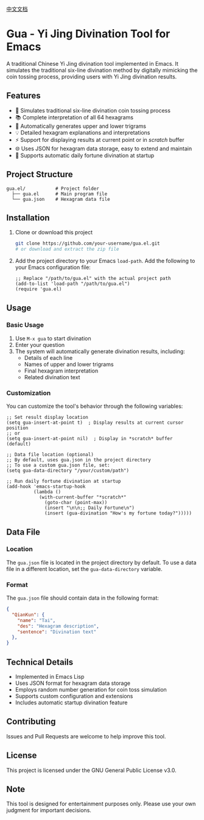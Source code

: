 [中文文档](README_zh.md)

# Gua - Yi Jing Divination Tool for Emacs

A traditional Chinese Yi Jing divination tool implemented in Emacs. It simulates the traditional six-line divination method by digitally mimicking the coin tossing process, providing users with Yi Jing divination results.

## Features

- 🎲 Simulates traditional six-line divination coin tossing process
- 📚 Complete interpretation of all 64 hexagrams
- 🔄 Automatically generates upper and lower trigrams
- 💡 Detailed hexagram explanations and interpretations
- ⚡ Support for displaying results at current point or in *scratch* buffer
- 🌐 Uses JSON for hexagram data storage, easy to extend and maintain
- 🔮 Supports automatic daily fortune divination at startup

## Project Structure

```
gua.el/           # Project folder
  ├── gua.el      # Main program file
  └── gua.json    # Hexagram data file
```

## Installation

1. Clone or download this project
   ```bash
   git clone https://github.com/your-username/gua.el.git
   # or download and extract the zip file
   ```

2. Add the project directory to your Emacs `load-path`. Add the following to your Emacs configuration file:
   ```elisp
   ;; Replace "/path/to/gua.el" with the actual project path
   (add-to-list 'load-path "/path/to/gua.el")
   (require 'gua.el)
   ```

## Usage

### Basic Usage

1. Use `M-x gua` to start divination
2. Enter your question
3. The system will automatically generate divination results, including:
   - Details of each line
   - Names of upper and lower trigrams
   - Final hexagram interpretation
   - Related divination text

### Customization

You can customize the tool's behavior through the following variables:

```elisp
;; Set result display location
(setq gua-insert-at-point t)  ; Display results at current cursor position
;; or
(setq gua-insert-at-point nil)  ; Display in *scratch* buffer (default)

;; Data file location (optional)
;; By default, uses gua.json in the project directory
;; To use a custom gua.json file, set:
(setq gua-data-directory "/your/custom/path")

;; Run daily fortune divination at startup
(add-hook 'emacs-startup-hook
          (lambda ()
            (with-current-buffer "*scratch*"
              (goto-char (point-max))
              (insert "\n\n;; Daily Fortune\n")
              (insert (gua-divination "How's my fortune today?")))))
```

## Data File

### Location

The `gua.json` file is located in the project directory by default. To use a data file in a different location, set the `gua-data-directory` variable.

### Format

The `gua.json` file should contain data in the following format:

```json
{
  "QianKun": {
    "name": "Tai",
    "des": "Hexagram description",
    "sentence": "Divination text"
  },
}
```

## Technical Details

- Implemented in Emacs Lisp
- Uses JSON format for hexagram data storage
- Employs random number generation for coin toss simulation
- Supports custom configuration and extensions
- Includes automatic startup divination feature

## Contributing

Issues and Pull Requests are welcome to help improve this tool.

## License

This project is licensed under the GNU General Public License v3.0.

## Note

This tool is designed for entertainment purposes only. Please use your own judgment for important decisions.

